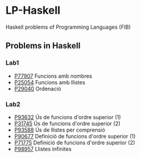 # LP-Haskell
Haskell problems of Programming Languages (FIB)

## Problems in Haskell

### Lab1

- [P77907](https://github.com/felixarpa/LP-Haskell/tree/master/lab1/P77907_ca) Funcions amb nombres
- [P25054](https://github.com/felixarpa/LP-Haskell/tree/master/lab1/P25054_ca) Funcions amb llistes
- [P29040](https://github.com/felixarpa/LP-Haskell/tree/master/lab1/P29040_ca) Ordenació

### Lab2

- [P93632](https://github.com/felixarpa/LP-Haskell/tree/master/lab2/P93632_ca) Ús de funcions d'ordre superior (1)
- [P31745](https://github.com/felixarpa/LP-Haskell/tree/master/lab2/P31745_ca) Ús de funcions d'ordre superior (2)
- [P93588](https://github.com/felixarpa/LP-Haskell/tree/master/lab2/P93588_ca) Ús de llistes per comprensió
- [P90677](https://github.com/felixarpa/LP-Haskell/tree/master/lab2/P90677_ca) Definició de funcions d'ordre superior (1)
- [P71775](https://github.com/felixarpa/LP-Haskell/tree/master/lab2/P71775_ca) Definició de funcions d'ordre superior (2)
- [P98957](https://github.com/felixarpa/LP-Haskell/tree/master/lab2/P98957_ca) Llistes infinites


